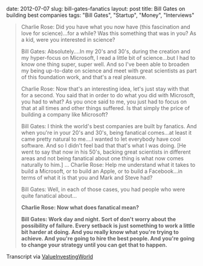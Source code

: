 date: 2012-07-07
slug: bill-gates-fanatics
layout: post
title: Bill Gates on building best companies
tags: "Bill Gates", "Startup", "Money", "Interviews"


> Charlie Rose: Did you have what you now have (this fascination and love for science)...for a while? Was this something that was in you? As a kid, were you interested in science? 
> 
> Bill Gates: Absolutely....In my 20's and 30's, during the creation and my hyper-focus on Microsoft, I read a little bit of science...but I had to know one thing super, super well. And so I've been able to broaden my being up-to-date on science and meet with great scientists as part of this foundation work, and that's a real pleasure.
> 
> Charlie Rose: Now that's an interesting idea, let's just stay with that for a second. You said that in order to do what you did with Microsoft, you had to what? As you once said to me, you just had to focus on that at all times and other things suffered. Is that simply the price of building a company like Microsoft?
> 
> Bill Gates: I think the world's best companies are built by fanatics. And when you're in your 20's and 30's, being fanatical comes...at least it came pretty natural to me....I wanted to let everybody have cool software. And so I didn't feel bad that that's what I was doing. \[He went to say that now in his 50's, backing great scientists in different areas and not being fanatical about one thing is what now comes naturally to him.\]
> ...
> Charlie Rose: Help me understand what it takes to build a Microsoft, or to build an Apple, or to build a Facebook...in terms of what it is that you and Mark and Steve had? 
> 
> Bill Gates: Well, in each of those cases, you had people who were quite fanatical about...
> 
> **Charlie Rose: Now what does fanatical mean?**
> 
> **Bill Gates: Work day and night. Sort of don't worry about the possibility of failure. Every setback is just something to work a little bit harder at doing. And you really know what you're trying to achieve. And you're going to hire the best people. And you're going to change your strategy until you can get that to happen.**

Transcript via [ValueInvestingWorld](http://www.valueinvestingworld.com/2012/07/bill-gates-quote-from-charlie-rose.html?utm_source=feedburner&utm_medium=feed&utm_campaign=Feed%3A+ValueInvestingWorld+%28Value+Investing+World%29)

